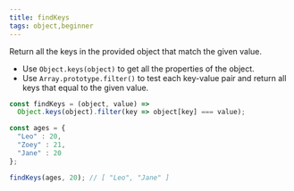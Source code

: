 ```yaml
---
title: findKeys
tags: object,beginner
---
```


Return all the keys in the provided object that match the given value.

- Use `Object.keys(object)` to get all the properties of the object.
- Use `Array.prototype.filter()` to test each key-value pair and return all keys that equal to the given value.


```js
const findKeys = (object, value) =>
  Object.keys(object).filter(key => object[key] === value);
```

```js
const ages = {
  "Leo" : 20,
  "Zoey" : 21,
  "Jane" : 20
};

findKeys(ages, 20); // [ "Leo", "Jane" ]
```
